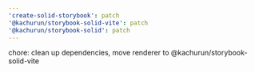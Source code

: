 ```yaml
---
'create-solid-storybook': patch
'@kachurun/storybook-solid-vite': patch
'@kachurun/storybook-solid': patch
---
```


chore: clean up dependencies, move renderer to @kachurun/storybook-solid-vite
